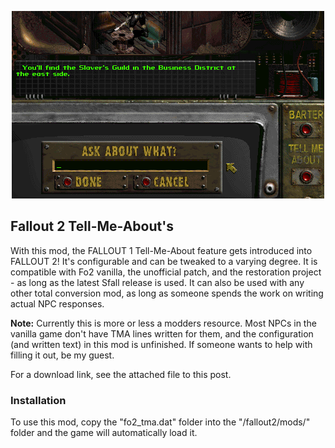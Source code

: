<p align="center"><img src="fo2_tma.png" alt="Fallout 2 Tell-Me-Abouts"/></p>

Fallout 2 Tell-Me-About's
------------------

With this mod, the FALLOUT 1 Tell-Me-About feature gets introduced into FALLOUT 2! It's configurable and can be tweaked to a varying degree. It is compatible with Fo2 vanilla, the unofficial patch, and the restoration project - as long as the latest Sfall release is used. It can also be used with any other total conversion mod, as long as someone spends the work on writing actual NPC responses.

**Note:** Currently this is more or less a modders resource. Most NPCs in the vanilla game don't have TMA lines written for them, and the configuration (and written text) in this mod is unfinished. If someone wants to help with filling it out, be my guest.

For a download link, see the attached file to this post.

### Installation
To use this mod, copy the "fo2_tma.dat" folder into the "/fallout2/mods/" folder and the game will automatically load it.
